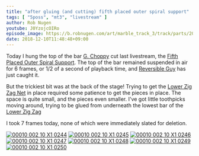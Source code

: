 ```yaml
---
title: "after gluing (and cutting) fifth placed outer spiral support"
tags: [ "5poss", "mt3", "livestream" ]
author: Rob Nugen
youtube: J0YzojcOIRo
episode_image: https://b.robnugen.com/art/marble_track_3/track/parts/2018_Dec_10_fifth_placed_oss_16.jpg
date: 2018-12-10T11:48:48+09:00
---
```


Today I hung the top of the bar [G. Choppy](/workers/g_choppy/) cut last livestream,
the [Fifth Placed Outer Spiral Support](/p/5poss).  The top of the bar remained
suspended in air for 6 frames, or 1/2 of a second of playback time,
and [Reversible Guy](/w/rg) has just caught it.

But the trickiest bit was at the back of the stage!  Trying to get the
[Lower Zig Zag Net](/p/lzzn) in place required some patience to get
the pieces in place.  The space is quite small, and the pieces even
smaller.  I've got little toothpicks moving around, trying to be glued
from underneath the lowest bar of the [Lower Zig Zag](/parts/lower_zig_zag/)

I took 7 frames today, none of which were immediately slated for
deletion.

[![00010 002 10 X1 0244](//b.robnugen.com/art/marble_track_3/frames/2018/thumbs/00010_002_10_X1_0244.jpg)](//b.robnugen.com/art/marble_track_3/frames/2018/00010_002_10_X1_0244.jpg)
[![00010 002 10 X1 0245](//b.robnugen.com/art/marble_track_3/frames/2018/thumbs/00010_002_10_X1_0245.jpg)](//b.robnugen.com/art/marble_track_3/frames/2018/00010_002_10_X1_0245.jpg)
[![00010 002 10 X1 0246](//b.robnugen.com/art/marble_track_3/frames/2018/thumbs/00010_002_10_X1_0246.jpg)](//b.robnugen.com/art/marble_track_3/frames/2018/00010_002_10_X1_0246.jpg)
[![00010 002 10 X1 0247](//b.robnugen.com/art/marble_track_3/frames/2018/thumbs/00010_002_10_X1_0247.jpg)](//b.robnugen.com/art/marble_track_3/frames/2018/00010_002_10_X1_0247.jpg)
[![00010 002 10 X1 0248](//b.robnugen.com/art/marble_track_3/frames/2018/thumbs/00010_002_10_X1_0248.jpg)](//b.robnugen.com/art/marble_track_3/frames/2018/00010_002_10_X1_0248.jpg)
[![00010 002 10 X1 0249](//b.robnugen.com/art/marble_track_3/frames/2018/thumbs/00010_002_10_X1_0249.jpg)](//b.robnugen.com/art/marble_track_3/frames/2018/00010_002_10_X1_0249.jpg)
[![00010 002 10 X1 0250](//b.robnugen.com/art/marble_track_3/frames/2018/thumbs/00010_002_10_X1_0250.jpg)](//b.robnugen.com/art/marble_track_3/frames/2018/00010_002_10_X1_0250.jpg)
